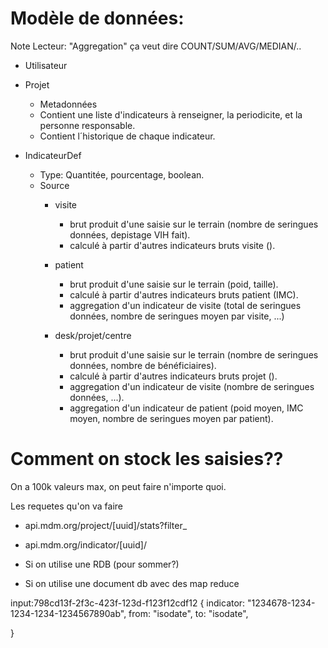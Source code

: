 # Modèle de données:

Note Lecteur: "Aggregation" ça veut dire COUNT/SUM/AVG/MEDIAN/..

- Utilisateur

- Projet
	- Metadonnées
	- Contient une liste d'indicateurs à renseigner, la periodicite, et la personne responsable.
	- Contient l´historique de chaque indicateur.

- IndicateurDef
	* Type: Quantitée, pourcentage, boolean.
	* Source
		- visite
			- brut produit d'une saisie sur le terrain (nombre de seringues données, depistage VIH fait).
			- calculé à partir d'autres indicateurs bruts visite ().

		- patient
			- brut produit d'une saisie sur le terrain (poid, taille).
			- calculé à partir d'autres indicateurs bruts patient (IMC).
			- aggregation d'un indicateur de visite (total de seringues données, nombre de seringues moyen par visite, ...)

		- desk/projet/centre
			- brut produit d'une saisie sur le terrain (nombre de seringues données, nombre de bénéficiaires).
			- calculé à partir d'autres indicateurs bruts projet ().
			- aggregation d'un indicateur de visite (nombre de seringues données, ...).
			- aggregation d'un indicateur de patient (poid moyen, IMC moyen, nombre de seringues moyen par patient).




# Comment on stock les saisies??

On a 100k valeurs max, on peut faire n'importe quoi.

Les requetes qu'on va faire
- api.mdm.org/project/[uuid]/stats?filter_
- api.mdm.org/indicator/[uuid]/




- Si on utilise une RDB (pour sommer?)







- Si on utilise une document db avec des map reduce

input:798cd13f-2f3c-423f-123d-f123f12cdf12
{
	indicator: "1234678-1234-1234-1234-1234567890ab",
	from: "isodate",
	to: "isodate",

	
}
